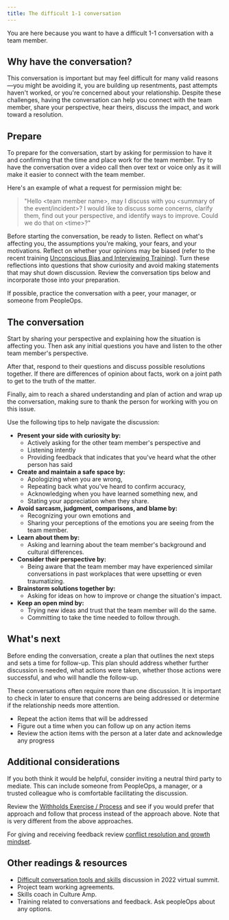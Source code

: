 ```yaml
---
title: The difficult 1-1 conversation
---
```


You are here because you want to have a difficult 1-1 conversation with a team member.

## Why have the conversation?

This conversation is important but may feel difficult for many valid reasons—you might be avoiding it, you are building up resentments, past attempts haven't worked, or you're concerned about your relationship. Despite these challenges, having the conversation can help you connect with the team member, share your perspective, hear theirs, discuss the impact, and work toward a resolution.

## Prepare

To prepare for the conversation, start by asking for permission to have it and confirming that the time and place work for the team member. Try to have the conversation over a video call then over text or voice only as it will make it easier to connect with the team member.

Here's an example of what a request for permission might be:

> "Hello &lt;team member name&gt;, may I discuss with you &lt;summary of the event/incident&gt;? I would like to discuss some concerns, clarify them, find out your perspective, and identify ways to improve. Could we do that on &lt;time&gt;?"

Before starting the conversation, be ready to listen. Reflect on what's affecting you, the assumptions you're making, your fears, and your motivations. Reflect on whether your opinions may be biased (refer to the recent training [Unconscious Bias and Interviewing Training](https://docs.google.com/presentation/d/1dYc_qRBmMJ4zlxzezwDJKn7Ia0Mkcwd2ADtJerZbCz4/edit#slide=id.gde6e9fa718_0_3)). Turn these reflections into questions that show curiosity and avoid making statements that may shut down discussion. Review the conversation tips below and incorporate those into your preparation.

If possible, practice the conversation with a peer, your manager, or someone from PeopleOps.

## The conversation

Start by sharing your perspective and explaining how the situation is affecting you. Then ask any initial questions you have and listen to the other team member's perspective.

After that, respond to their questions and discuss possible resolutions together. If there are differences of opinion about facts, work on a joint path to get to the truth of the matter.

Finally, aim to reach a shared understanding and plan of action and wrap up the conversation, making sure to thank the person for working with you on this issue.

Use the following tips to help navigate the discussion:

-   **Present your side with curiosity by:**
    -   Actively asking for the other team member's perspective and
    -   Listening intently
    -   Providing feedback that indicates that you've heard what the other person has said
-   **Create and maintain a safe space by:**
    -   Apologizing when you are wrong,
    -   Repeating back what you've heard to confirm accuracy,
    -   Acknowledging when you have learned something new, and
    -   Stating your appreciation when they share.
-   **Avoid sarcasm, judgment, comparisons, and blame by:**
    -   Recognizing your own emotions and
    -   Sharing your perceptions of the emotions you are seeing from the team member.
-   **Learn about them by:**
    -   Asking and learning about the team member's background and cultural differences.
-   **Consider their perspective by:**
    -   Being aware that the team member may have experienced similar conversations in past workplaces that were upsetting or even traumatizing.
-   **Brainstorm solutions together by:**
    -   Asking for ideas on how to improve or change the situation's impact.
-   **Keep an open mind by:**
    -   Trying new ideas and trust that the team member will do the same.
    -   Committing to take the time needed to follow through.

## What's next

Before ending the conversation, create a plan that outlines the next steps and sets a time for follow-up. This plan should address whether further discussion is needed, what actions were taken, whether those actions were successful, and who will handle the follow-up.

These conversations often require more than one discussion. It is important to check in later to ensure that concerns are being addressed or determine if the relationship needs more attention.

-   Repeat the action items that will be addressed
-   Figure out a time when you can follow up on any action items
-   Review the action items with the person at a later date and acknowledge any progress

## Additional considerations

If you both think it would be helpful, consider inviting a neutral third party to mediate. This can include someone from PeopleOps, a manager, or a trusted colleague who is comfortable facilitating the discussion.

Review the [Withholds Exercise / Process](withholds.md) and see if you would prefer that approach and follow that process instead of the approach above. Note that is very different from the above approaches.

For giving and receiving feedback review [conflict resolution and growth mindset](../practice-areas/project-management/growth-mindset.md).

## Other readings & resources

-   [Difficult conversation tools and skills](https://docs.google.com/document/d/1VXXqLRLNdjRFFKjBHEtt7CJyrUgnS5pR1fvM1a2F3Hc/edit?tab=t.0) discussion in 2022 virtual summit.
-   Project team working agreements.
-   Skills coach in Culture Amp.
-   Training related to conversations and feedback. Ask peopleOps about any options.
